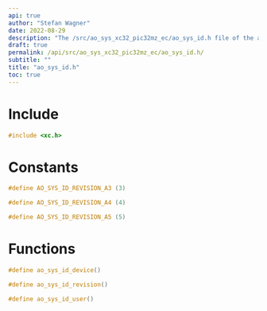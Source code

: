 ```yaml
---
api: true
author: "Stefan Wagner"
date: 2022-08-29
description: "The /src/ao_sys_xc32_pic32mz_ec/ao_sys_id.h file of the ao real-time operating system."
draft: true
permalink: /api/src/ao_sys_xc32_pic32mz_ec/ao_sys_id.h/
subtitle: ""
title: "ao_sys_id.h"
toc: true
---
```


# Include

```c
#include <xc.h>
```

# Constants

```c
#define AO_SYS_ID_REVISION_A3 (3)
```

```c
#define AO_SYS_ID_REVISION_A4 (4)
```

```c
#define AO_SYS_ID_REVISION_A5 (5)
```

# Functions

```c
#define ao_sys_id_device()
```

```c
#define ao_sys_id_revision()
```

```c
#define ao_sys_id_user()
```

